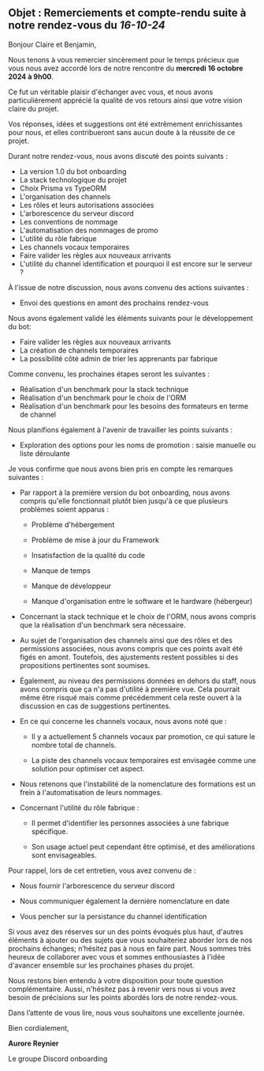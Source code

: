 ## Objet : Remerciements et compte-rendu suite à notre rendez-vous du _16-10-24_

Bonjour Claire et Benjamin,

Nous tenons à vous remercier sincèrement pour le temps précieux que vous nous avez accordé lors de notre rencontre du **mercredi 16 octobre 2024 à 9h00**.

Ce fut un véritable plaisir d'échanger avec vous, et nous avons particulièrement apprécié la qualité de vos retours ainsi que votre vision claire du projet.

Vos réponses, idées et suggestions ont été extrêmement enrichissantes pour nous, et elles contribueront sans aucun doute à la réussite de ce projet.

Durant notre rendez-vous, nous avons discuté des points suivants :

- La version 1.0 du bot onboarding
- La stack technologique du projet
- Choix Prisma vs TypeORM
- L'organisation des channels
- Les rôles et leurs autorisations associées
- L'arborescence du serveur discord
- Les conventions de nommage
- L'automatisation des nommages de promo
- L'utilité du rôle fabrique
- Les channels vocaux temporaires
- Faire valider les règles aux nouveaux arrivants
- L'utilité du channel identification et pourquoi il est encore sur le serveur ?

À l'issue de notre discussion, nous avons convenu des actions suivantes :

- Envoi des questions en amont des prochains rendez-vous

Nous avons également validé les éléments suivants pour le développement du bot:

- Faire valider les règles aux nouveaux arrivants
- La création de channels temporaires
- La possibilité côté admin de trier les apprenants par fabrique

Comme convenu, les prochaines étapes seront les suivantes :

- Réalisation d'un benchmark pour la stack technique
- Réalisation d'un benchmark pour le choix de l'ORM
- Réalisation d'un benchmark pour les besoins des formateurs en terme de channel

Nous planifions également à l'avenir de travailler les points suivants :

- Exploration des options pour les noms de promotion : saisie manuelle ou liste déroulante

Je vous confirme que nous avons bien pris en compte les remarques suivantes :

- Par rapport à la première version du bot onboarding, nous avons compris qu'elle fonctionnait plutôt bien jusqu'à ce que plusieurs problèmes soient apparus :

  - Problème d'hébergement

  - Problème de mise à jour du Framework

  - Insatisfaction de la qualité du code

  - Manque de temps

  - Manque de développeur

  - Manque d'organisation entre le software et le hardware (hébergeur)

- Concernant la stack technique et le choix de l'ORM, nous avons compris que la réalisation d'un benchmark sera nécessaire.

- Au sujet de l'organisation des channels ainsi que des rôles et des permissions associées, nous avons compris que ces points avait été figés en amont. Toutefois, des ajustements restent possibles si des propositions pertinentes sont soumises.

- Également, au niveau des permissions données en dehors du staff, nous avons compris que ça n'a pas d'utilité à première vue. Cela pourrait même être risqué mais comme précédemment cela reste ouvert à la discussion en cas de suggestions pertinentes.

- En ce qui concerne les channels vocaux, nous avons noté que :

  - Il y a actuellement 5 channels vocaux par promotion, ce qui sature le nombre total de channels.

  - La piste des channels vocaux temporaires est envisagée comme une solution pour optimiser cet aspect.

- Nous retenons que l'instabilité de la nomenclature des formations est un frein à l'automatisation de leurs nommages.

- Concernant l'utilité du rôle fabrique :

  - Il permet d'identifier les personnes associées à une fabrique spécifique.

  - Son usage actuel peut cependant être optimisé, et des améliorations sont envisageables.

Pour rappel, lors de cet entretien, vous avez convenu de :

- Nous fournir l'arborescence du serveur discord

- Nous communiquer également la dernière nomenclature en date

- Vous pencher sur la persistance du channel identification

Si vous avez des réserves sur un des points évoqués plus haut, d'autres éléments à ajouter ou des sujets que vous souhaiteriez aborder lors de nos prochains échanges; n’hésitez pas à nous en faire part. Nous sommes très heureux de collaborer avec vous et sommes enthousiastes à l'idée d'avancer ensemble sur les prochaines phases du projet.

Nous restons bien entendu à votre disposition pour toute question complémentaire. Aussi, n'hésitez pas à revenir vers nous si vous avez besoin de précisions sur les points abordés lors de notre rendez-vous.

Dans l’attente de vous lire, nous vous souhaitons une excellente journée.

Bien cordialement,

**Aurore Reynier**

Le groupe Discord onboarding
